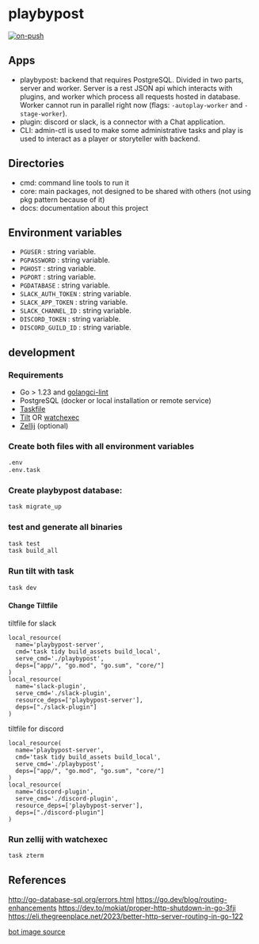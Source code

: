 # playbypost

[![on-push](https://github.com/betorvs/playbypost/actions/workflows/on-push.yaml/badge.svg)](https://github.com/betorvs/playbypost/actions/workflows/on-push.yaml)

## Apps

- playbypost: backend that requires PostgreSQL. Divided in two parts, server and worker. Server is a rest JSON api which interacts with plugins, and worker which process all requests hosted in database. Worker cannot run in parallel right now (flags: `-autoplay-worker` and `-stage-worker`). 
- plugin: discord or slack, is a connector with a Chat application.
- CLI: admin-ctl is used to make some administrative tasks and play is used to interact as a player or storyteller with backend. 

## Directories

- cmd: command line tools to run it
- core: main packages, not designed to be shared with others (not using pkg pattern because of it)
- docs: documentation about this project

## Environment variables

- `PGUSER` : string variable. 
- `PGPASSWORD` : string variable. 
- `PGHOST` : string variable. 
- `PGPORT` : string variable. 
- `PGDATABASE` : string variable. 
- `SLACK_AUTH_TOKEN` : string variable. 
- `SLACK_APP_TOKEN` : string variable. 
- `SLACK_CHANNEL_ID` : string variable. 
- `DISCORD_TOKEN` : string variable. 
- `DISCORD_GUILD_ID` : string variable. 

## development

### Requirements

- Go > 1.23 and [golangci-lint](https://github.com/golangci/golangci-lint)
- PostgreSQL (docker or local installation or remote service)
- [Taskfile](https://taskfile.dev/)
- [Tilt](tilt.dev) OR [watchexec](https://github.com/watchexec/watchexec)
- [Zellij](https://zellij.dev/) (optional)

### Create both files with all environment variables
```bash
.env
.env.task
```

### Create playbypost database:

```bash
task migrate_up
```

### test and generate all binaries

```bash
task test
task build_all
```

### Run tilt with task

```bash
task dev
```

#### Change Tiltfile

tiltfile for slack
```
local_resource(
  name='playbypost-server',
  cmd='task tidy build_assets build_local',
  serve_cmd='./playbypost',
  deps=["app/", "go.mod", "go.sum", "core/"]
)
local_resource(
  name='slack-plugin',
  serve_cmd='./slack-plugin',
  resource_deps=['playbypost-server'],
  deps=["./slack-plugin"]
)
```

tiltfile for discord
```
local_resource(
  name='playbypost-server',
  cmd='task tidy build_assets build_local',
  serve_cmd='./playbypost',
  deps=["app/", "go.mod", "go.sum", "core/"]
)
local_resource(
  name='discord-plugin',
  serve_cmd='./discord-plugin',
  resource_deps=['playbypost-server'],
  deps=["./discord-plugin"]
)
```

### Run zellij with watchexec

```bash
task zterm
```

## References

http://go-database-sql.org/errors.html
https://go.dev/blog/routing-enhancements
https://dev.to/mokiat/proper-http-shutdown-in-go-3fji
https://eli.thegreenplace.net/2023/better-http-server-routing-in-go-122

[bot image source](https://www.freepik.com/free-vector/floating-robot_82654546.htm#fromView=search&page=1&position=13&uuid=44c37a73-28a9-4b70-8d0d-711903439bc1)

